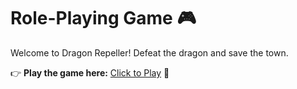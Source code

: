# Role-Playing Game 🎮

Welcome to Dragon Repeller! Defeat the dragon and save the town.  

👉 **Play the game here:** [Click to Play](https://killmonster.netlify.app/) 🚀  
